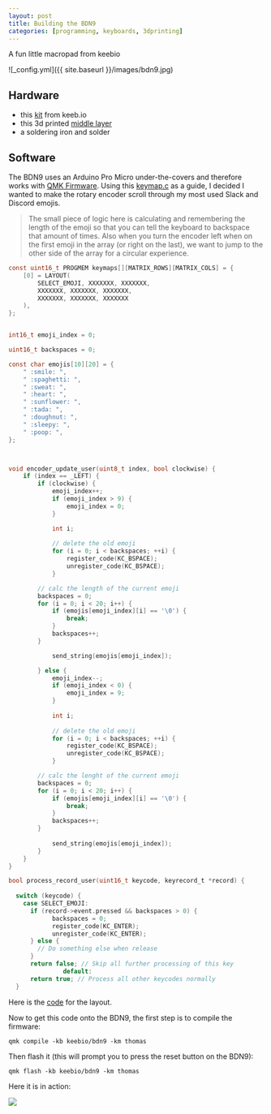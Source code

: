 ```yaml
---
layout: post
title: Building the BDN9
categories: [programming, keyboards, 3dprinting]
---
```


A fun little macropad from keebio 

![_config.yml]({{ site.baseurl }}/images/bdn9.jpg)

Hardware
----

* this [kit](https://keeb.io/products/bdn9-3x3-9-key-macropad-rotary-encoder-support) from keeb.io 
* this 3d printed [middle layer](https://www.thingiverse.com/thing:3706381)
* a soldering iron and solder

Software
----
The BDN9 uses an Arduino Pro Micro under-the-covers and therefore works with [QMK Firmware](https://qmk.fm/).  Using this [keymap.c](https://github.com/qmk/qmk_firmware/blob/master/keyboards/keebio/bdn9/keymaps/default/keymap.c) as a guide, I decided I wanted to make the rotary encoder scroll through my most used Slack and Discord emojis.

> The small piece of logic here is calculating and remembering the length of the emoji so that you can tell the keyboard to backspace that amount of times. Also when you turn the encoder left when on the first emoji in the array (or right on the last), we want to jump to the other side of the array for a circular experience.

```c
const uint16_t PROGMEM keymaps[][MATRIX_ROWS][MATRIX_COLS] = {
    [0] = LAYOUT(
        SELECT_EMOJI, XXXXXXX, XXXXXXX,
        XXXXXXX, XXXXXXX, XXXXXXX,
        XXXXXXX, XXXXXXX, XXXXXXX 
    ),
};


int16_t emoji_index = 0;      

uint16_t backspaces = 0;

const char emojis[10][20] = {
    " :smile: ",
    " :spaghetti: ",
    " :sweat: ",
    " :heart: ",
    " :sunflower: ",
    " :tada: ",
    " :doughnut: ",
    " :sleepy: ",
    " :poop: ",
};



void encoder_update_user(uint8_t index, bool clockwise) {
    if (index == _LEFT) {
        if (clockwise) {
            emoji_index++;
            if (emoji_index > 9) {
            	emoji_index = 0;
            }

            int i;
            
            // delete the old emoji	
            for (i = 0; i < backspaces; ++i) {
                register_code(KC_BSPACE);
                unregister_code(KC_BSPACE);
            }

	    // calc the length of the current emoji
	    backspaces = 0;
  	    for (i = 0; i < 20; i++) {
	        if (emojis[emoji_index][i] == '\0') {
	            break;
	        }
	        backspaces++;
	    }

            send_string(emojis[emoji_index]);	    

        } else {
            emoji_index--;
            if (emoji_index < 0) {
            	emoji_index = 9;
            }
            
            int i;
            
            // delete the old emoji	
            for (i = 0; i < backspaces; ++i) {
                register_code(KC_BSPACE);
                unregister_code(KC_BSPACE);
            }

	    // calc the lenght of the current emoji
	    backspaces = 0;
  	    for (i = 0; i < 20; i++) {
	        if (emojis[emoji_index][i] == '\0') {
	            break;
	        }
	        backspaces++;
	    }
	    
            send_string(emojis[emoji_index]);
        }
    }
}

bool process_record_user(uint16_t keycode, keyrecord_t *record) {
  
  switch (keycode) {
    case SELECT_EMOJI:
      if (record->event.pressed && backspaces > 0) {
      	    backspaces = 0;
            register_code(KC_ENTER);
            unregister_code(KC_ENTER);
      } else {
        // Do something else when release
      }
      return false; // Skip all further processing of this key
               default:
      return true; // Process all other keycodes normally
  }

```

Here is the [code](https://github.com/ThomasChung/qmk_firmware/tree/master/keyboards/keebio/bdn9/keymaps/thomas) for the layout.

Now to get this code onto the BDN9, the first step is to compile the firmware:

    qmk compile -kb keebio/bdn9 -km thomas
    
Then flash it (this will prompt you to press the reset button on the BDN9):

    qmk flash -kb keebio/bdn9 -km thomas
    

Here it is in action:

![](/images/bdn9-in-action.gif)


